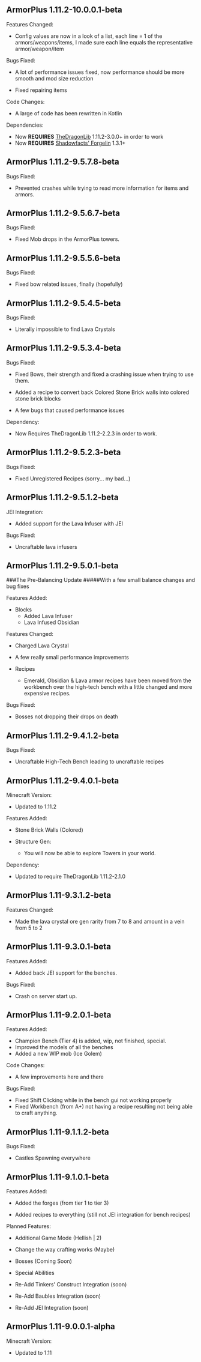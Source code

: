 ArmorPlus 1.11.2-10.0.0.1-beta
----------------------------

Features Changed:

* Config values are now in a look of a list, each line = 1 of the armors/weapons/items, I made sure each line equals the representative armor/weapon/item

Bugs Fixed:

* A lot of performance issues fixed, now performance should be more smooth and mod size reduction

* Fixed repairing items

Code Changes:

* A large of code has been rewritten in Kotlin

Dependencies:

* Now **REQUIRES** [TheDragonLib](https://minecraft.curseforge.com/projects/thedragonlib) 1.11.2-3.0.0+ in order to work
* Now **REQUIRES** [Shadowfacts' Forgelin](https://minecraft.curseforge.com/projects/shadowfacts-forgelin) 1.3.1+

ArmorPlus 1.11.2-9.5.7.8-beta
----------------------------

Bugs Fixed:

* Prevented crashes while trying to read more information for items and armors.

ArmorPlus 1.11.2-9.5.6.7-beta
----------------------------

Bugs Fixed:

* Fixed Mob drops in the ArmorPlus towers.

ArmorPlus 1.11.2-9.5.5.6-beta
----------------------------

Bugs Fixed:

* Fixed bow related issues, finally (hopefully)

ArmorPlus 1.11.2-9.5.4.5-beta
----------------------------

Bugs Fixed:

* Literally impossible to find Lava Crystals

ArmorPlus 1.11.2-9.5.3.4-beta
----------------------------

Bugs Fixed:

* Fixed Bows, their strength and fixed a crashing issue when trying to use them.

* Added a recipe to convert back Colored Stone Brick walls into colored stone brick blocks

* A few bugs that caused performance issues

Dependency:

* Now Requires TheDragonLib 1.11.2-2.2.3 in order to work.

ArmorPlus 1.11.2-9.5.2.3-beta
----------------------------

Bugs Fixed:

* Fixed Unregistered Recipes (sorry... my bad...)

ArmorPlus 1.11.2-9.5.1.2-beta
----------------------------

JEI Integration:

* Added support for the Lava Infuser with JEI

Bugs Fixed:

* Uncraftable lava infusers

ArmorPlus 1.11.2-9.5.0.1-beta
----------------------------

###The Pre-Balancing Update
#####With a few small balance changes and bug fixes

Features Added:

* Blocks
  * Added Lava Infuser
  * Lava Infused Obsidian

Features Changed:

* Charged Lava Crystal
* A few really small performance improvements

* Recipes
    * Emerald, Obsidian & Lava armor recipes have been moved from the workbench over the high-tech bench with a little changed and more expensive recipes. 

Bugs Fixed:

* Bosses not dropping their drops on death

ArmorPlus 1.11.2-9.4.1.2-beta
----------------------------

Bugs Fixed:

* Uncraftable High-Tech Bench leading to uncraftable recipes

ArmorPlus 1.11.2-9.4.0.1-beta
----------------------------

Minecraft Version:

* Updated to 1.11.2

Features Added:

* Stone Brick Walls (Colored)

* Structure Gen:
  * You will now be able to explore Towers in your world.
  
Dependency:

* Updated to require TheDragonLib 1.11.2-2.1.0

ArmorPlus 1.11-9.3.1.2-beta
----------------------------

Features Changed:

* Made the lava crystal ore gen rarity from 7 to 8 and amount in a vein from 5 to 2

ArmorPlus 1.11-9.3.0.1-beta
----------------------------

Features Added:

* Added back JEI support for the benches.

Bugs Fixed:

* Crash on server start up.

ArmorPlus 1.11-9.2.0.1-beta
----------------------------

Features Added:

* Champion Bench (Tier 4) is added, wip, not finished, special.
* Improved the models of all the benches
* Added a new WIP mob (Ice Golem)

Code Changes:
* A few improvements here and there

Bugs Fixed:

* Fixed Shift Clicking while in the bench gui not working properly
* Fixed Workbench (from A+) not having a recipe resulting not being able to craft anything. 

ArmorPlus 1.11-9.1.1.2-beta
----------------------------

Bugs Fixed:

* Castles Spawning everywhere

ArmorPlus 1.11-9.1.0.1-beta
----------------------------

Features Added:

* Added the forges (from tier 1 to tier 3)

* Added recipes to everything (still not JEI integration for bench recipes)

Planned Features:

* Additional Game Mode (Hellish | 2)

* Change the way crafting works (Maybe)

* Bosses (Coming Soon)

* Special Abilities

* Re-Add Tinkers' Construct Integration (soon)

* Re-Add Baubles Integration (soon)

* Re-Add JEI Integration (soon)

ArmorPlus 1.11-9.0.0.1-alpha
----------------------------

Minecraft Version:

* Updated to 1.11
